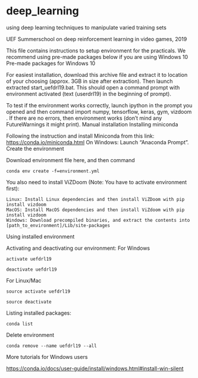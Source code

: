 # deep_learning
using deep learning techniques to manipulate varied training sets 


UEF Summerschool on deep reinforcement learning in video games, 2019

This file contains instructions to setup environment for the practicals. We recommend using pre-made packages below if you are using Windows 10
Pre-made packages for Windows 10

For easiest installation, download this archive file and extract it to location of your choosing (approx. 3GB in size after extraction). Then launch extracted start_uefdrl19.bat. This should open a command prompt with environment activated (text (userdrl19) in the beginning of prompt).

To test if the environment works correctly, launch ipython in the prompt you opened and then command import numpy, tensorflow, keras, gym, vizdoom . If there are no errors, then environment works (don’t mind any FutureWarnings it might print).
Manual installation
Installing miniconda

Following the instruction and install Miniconda from this link: https://conda.io/miniconda.html
On Windows: Launch “Anaconda Prompt”.
Create the environment

Download environment file here, and then command

    conda env create -f=environment.yml

You also need to install ViZDoom (Note: You have to activate environment first):

    Linux: Install Linux dependencies and then install ViZDoom with pip install vizdoom
    MacOS: Install MacOS dependencies and then install ViZdoom with pip install vizdoom
    Windows: Download precompiled binaries, and extract the contents into [path_to_environment]/Lib/site-packages

Using installed environment

Activating and deactivating our environment:
For Windows

    activate uefdrl19

    deactivate uefdrl19

For Linux/Mac

    source activate uefdrl19

    source deactivate

Listing installed packages:

    conda list

Delete environment

    conda remove --name uefdrl19 --all

More tutorials for Windows users

https://conda.io/docs/user-guide/install/windows.html#install-win-silent
